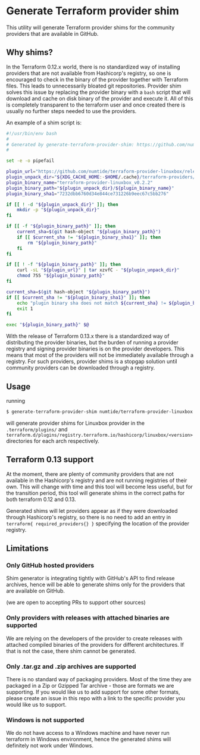 # Generate Terraform provider shim

This utility will generate Terraform provider shims for the community providers that are available in GitHub.

## Why shims?

In the Terraform 0.12.x world, there is no standardized way of installing providers that are not available from Hashicorp's registry, so one is encouraged to check in the binary of the provider together with Terraform files.
This leads to unnecessarily bloated git repositories.
Provider shim solves this issue by replacing the provider binary with a `bash` script that will download and cache on disk binary of the provider and execute it.
All of this is completely transparent to the terraform user and once created there is usually no further steps needed to use the providers.

An example of a shim script is:

```bash
#!/usr/bin/env bash
#
# Generated by generate-terraform-provider-shim: https://github.com/numtide/generate-terraform-provider-shim
#

set -e -o pipefail

plugin_url="https://github.com/numtide/terraform-provider-linuxbox/releases/download/v0.2.2/terraform-provider-linuxbox_v0.2.2_linux_amd64.tar.gz"
plugin_unpack_dir="${XDG_CACHE_HOME:-$HOME/.cache}/terraform-providers/linuxbox_v0.2.2"
plugin_binary_name="terraform-provider-linuxbox_v0.2.2"
plugin_binary_path="${plugin_unpack_dir}/${plugin_binary_name}"
plugin_binary_sha1="7232dbb6760d34e844ce731226b9eec67c5bb276"

if [[ ! -d "${plugin_unpack_dir}" ]]; then
    mkdir -p "${plugin_unpack_dir}"
fi

if [[ -f "${plugin_binary_path}" ]]; then
    current_sha=$(git hash-object "${plugin_binary_path}")
    if [[ $current_sha != "${plugin_binary_sha1}" ]]; then
        rm "${plugin_binary_path}"
    fi
fi

if [[ ! -f "${plugin_binary_path}" ]]; then
    curl -sL "${plugin_url}" | tar xzvfC - "${plugin_unpack_dir}"
    chmod 755 "${plugin_binary_path}"
fi

current_sha=$(git hash-object "${plugin_binary_path}")
if [[ $current_sha != "${plugin_binary_sha1}" ]]; then
    echo "plugin binary sha does not match ${current_sha} != ${plugin_binary_sha1}" >&2
    exit 1
fi

exec "${plugin_binary_path}" $@
```

With the release of Terraform 0.13.x there is a standardized way of distributing the provider binaries, but the burden of running a provider registry and signing provider binaries is on the provider developers. 
This means that most of the providers will not be immediately available through a registry.
For such providers, provider shims is a stopgap solution until community providers can be downloaded through a registry.

## Usage

running

```sh
$ generate-terraform-provider-shim numtide/terraform-provider-linuxbox
```

will generate provider shims for Linuxbox provider in the `.terraform/plugins/` and `terraform.d/plugins/registry.terraform.io/hashicorp/linuxbox/<version>` directories for each arch respectively.

## Terraform 0.13 support

At the moment, there are plenty of community providers that are not available in the Hashicorp's registry and are not running registries of their own.
This will change with time and this tool will become less useful, but for the transition period, this tool will generate shims in the correct paths for both terraform 0.12 and 0.13.

Generated shims will let providers appear as if they were downloaded through Hashicorp's registry, so there is no need to add an entry in `terraform{ required_providers{} }` specifying the location of the provider registry.


## Limitations

### Only GitHub hosted providers
Shim generator is integrating tightly with GitHub's API to find release archives, hence will be able to generate shims only for the providers that are available on GitHub.

(we are open to accepting PRs to support other sources)

### Only providers with releases with attached binaries are supported
We are relying on the developers of the provider to create releases with attached compiled binaries of the providers for different architectures.
If that is not the case, there shim cannot be generated.

### Only .tar.gz and .zip archives are supported
There is no standard way of packaging providers.
Most of the time they are packaged in a Zip or Gzipped Tar archive - those are formats we are supporting.
If you would like us to add support for some other formats, please create an issue in this repo with a link to the specific provider you would like us to support.

### Windows is not supported
We do not have access to a Windows machine and have never run terraform in Windows environment, hence the generated shims will definitely not work under Windows.
